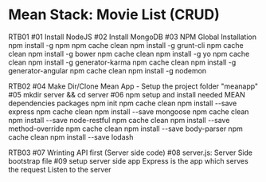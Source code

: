 # Mean Stack: Movie List (CRUD)

RTB01
#01 Install NodeJS
#02 Install MongoDB
#03 NPM Global Installation
   npm install -g npm
   npm cache clean
   npm install -g grunt-cli 
   npm cache clean
   npm install -g bower 
   npm cache clean
   npm install -g yo 
   npm cache clean
   npm install -g generator-karma 
   npm cache clean
   npm install -g generator-angular
   npm cache clean
   npm install -g nodemon


RTB02
#04 Make Dir/Clone Mean App - Setup the project folder "meanapp"
#05 mkdir server && cd server
#06 npm setup and install needed MEAN dependencies packages
   npm init
   npm cache clean
   npm install --save express
   npm cache clean
   npm install --save mongoose
   npm cache clean
   npm install --save node-restful
   npm cache clean
   npm install --save method-override
   npm cache clean
   npm install --save body-parser
   npm cache clean
   npm install --save lodash


RTB03
#07 Wrinting API first (Server side code)
#08 server.js: Server Side bootstrap file
#09 setup server side app
   Express is the app which serves the request
   Listen to the server